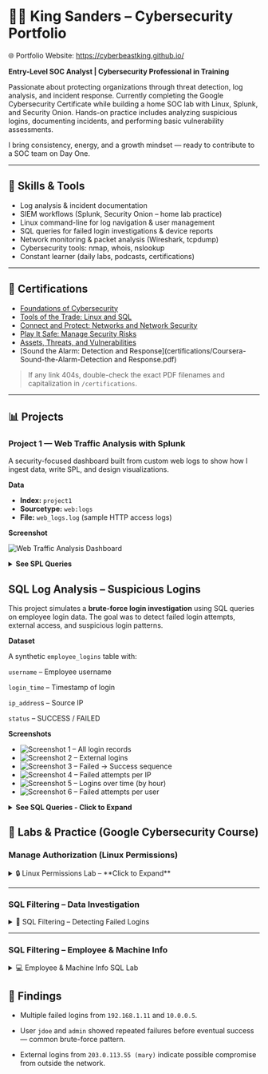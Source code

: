 # 👋🏽 King Sanders – Cybersecurity Portfolio
🌐 Portfolio Website: https://cyberbeastking.github.io/

**Entry-Level SOC Analyst | Cybersecurity Professional in Training**

Passionate about protecting organizations through threat detection, log analysis, and incident response. Currently completing the Google Cybersecurity Certificate while building a home SOC lab with Linux, Splunk, and Security Onion. Hands-on practice includes analyzing suspicious logins, documenting incidents, and performing basic vulnerability assessments.

I bring consistency, energy, and a growth mindset — ready to contribute to a SOC team on Day One.

---

## 🧠 Skills & Tools
- Log analysis & incident documentation
- SIEM workflows (Splunk, Security Onion – home lab practice)
- Linux command-line for log navigation & user management
- SQL queries for failed login investigations & device reports
- Network monitoring & packet analysis (Wireshark, tcpdump)
- Cybersecurity tools: nmap, whois, nslookup
- Constant learner (daily labs, podcasts, certifications)

---

## 🔐 Certifications
- [Foundations of Cybersecurity](certifications/coursera-foundations-of-cybersecurity.pdf)
- [Tools of the Trade: Linux and SQL](certifications/coursera-tools-of-the-trade.pdf)
- [Connect and Protect: Networks and Network Security](certifications/coursera-connect-and-protect.pdf)
- [Play It Safe: Manage Security Risks](certifications/coursera-play-it-safe-manage-security-risks.pdf)
- [Assets, Threats, and Vulnerabilities](certifications/Coursera-Assets-Threats-and-Vulnerabilities.pdf)
- [Sound the Alarm: Detection and Response](certifications/Coursera-Sound-the-Alarm-Detection and Response.pdf)

> If any link 404s, double-check the exact PDF filenames and capitalization in `/certifications`.

---

## 📊 Projects

### Project 1 — Web Traffic Analysis with Splunk
A security-focused dashboard built from custom web logs to show how I ingest data, write SPL, and design visualizations.

**Data**
- **Index:** `project1`
- **Sourcetype:** `web:logs`
- **File:** `web_logs.log` (sample HTTP access logs)

**Screenshot**

![Web Traffic Analysis Dashboard](project/web-traffic-analysis.png)

<details>

**<summary>See SPL Queries</summary>**

#### 1) HTTP Status Codes
```spl
index=project1 sourcetype=web:logs
| stats count by status
| sort - count
```
#### 2) Requests by URL
```sql
index=project1 sourcetype=web:logs
| stats count by url
| sort - count
```
#### 3) Requests Over Time by Status
```sql
index=project1 sourcetype=web:logs
| timechart span=10m count by status
```
#### 4) Top Source IPs
```sql
index=project1 sourcetype=web:logs
| stats count by src_ip
| sort - count
```
</details>

<h2>SQL Log Analysis – Suspicious Logins</h2>

This project simulates a **brute-force login investigation** using SQL queries on employee login data. The goal was to detect failed login attempts, external access, and suspicious login patterns.

**Dataset**

A synthetic `employee_logins` table with:

`username` – Employee username

`login_time` – Timestamp of login

`ip_addres`s – Source IP

`status` – SUCCESS / FAILED

**Screenshots**

- ![Screenshot 1 – All login records](project/project2-sql-log_analysis/screenshot1.png)
- ![Screenshot 2 – External logins](project/project2-sql-log_analysis/screenshot2.png)
- ![Screenshot 3 – Failed → Success sequence](project/project2-sql-log_analysis/screenshot3.png)
- ![Screenshot 4 – Failed attempts per IP](project/project2-sql-log_analysis/screenshot4.png)
- ![Screenshot 5 – Logins over time (by hour)](project/project2-sql-log_analysis/screenshot5.png)
- ![Screenshot 6 – Failed attempts per user](project/project2-sql-log_analysis/screenshot6.png)


<details>

**<summary>See SQL Queries - **Click to Expand**</summary>**
  
  #### 1) All Login Records
  ```sql
  SELECT * 
FROM employee_logins
ORDER BY login_time;
```
#### 2)External Logins (Outside Internal IP Range)
```sql
SELECT id, username, login_time, ip_address, status
FROM employee_logins
WHERE ip_address NOT LIKE '192.168.%'
  AND ip_address NOT LIKE '10.%'
  AND ip_address NOT LIKE '172.16.%'
ORDER BY login_time;
```
#### 3)First Failed → First Success (Suspicious Sequence)
```sql
WITH first_failed AS (
  SELECT username, MIN(login_time) AS first_failed_time
  FROM employee_logins
  WHERE status = 'FAILED'
  GROUP BY username
),
first_success AS (
  SELECT username, MIN(login_time) AS first_success_time
  FROM employee_logins
  WHERE status = 'SUCCESS'
  GROUP BY username
)
SELECT f.username, f.first_failed_time, s.first_success_time
FROM first_failed f
JOIN first_success s ON f.username = s.username;
```
#### 4) Failed Attempts per IP
```sql
SELECT ip_address, COUNT(*) AS failed_count
FROM employee_logins
WHERE status = 'FAILED'
GROUP BY ip_address
ORDER BY failed_count DESC, ip_address;
```
#### 5) Logins Over Time (by Hour)
```sql
SELECT strftime('%Y-%m-%d %H:00', login_time) AS hour_bucket,
       SUM(CASE WHEN status = 'SUCCESS' THEN 1 ELSE 0 END) AS success_count,
       SUM(CASE WHEN status = 'FAILED' THEN 1 ELSE 0 END) AS failed_count
FROM employee_logins
GROUP BY hour_bucket
ORDER BY hour_bucket;
```
#### 6) Failed Attempts per User
```sql
SELECT username, COUNT(*) AS failed_attempts
FROM employee_logins
WHERE status = 'FAILED'
GROUP BY username
ORDER BY failed_attempts DESC, username;
```
</details>

## 🧪 Labs & Practice (Google Cybersecurity Course)

### Manage Authorization (Linux Permissions)
<details>
<summary>🔒 Linux Permissions Lab – **Click to Expand**</summary>

**PDFs**
- [Current File Permission (PDF)](manage-authorization/current-file-permissions.pdf)  
- [File Permissions in Linux (PDF)](manage-authorization/file-permissions-in-linux.pdf)  

**Screenshots**
- ![Check Details Command](manage-authorization/1-check-details-command.png)  
- ![Permissions Output](manage-authorization/2-permissions-output.png)  
- ![Change Permissions](manage-authorization/3-change-permissions.png)  
- ![Hidden File Permissions](manage-authorization/4-hidden-file-permissions.png)  

</details>

---

### SQL Filtering – Data Investigation
<details>
<summary>📝 SQL Filtering – Detecting Failed Logins</summary>

**PDFs**
- [Apply Filters to SQL Queries (PDF)](sql-filtering-data-investigation-cybersecurity-practice/apply-filters-to-sql-queries.pdf)  
- [Table Format (PDF)](sql-filtering-data-investigation-cybersecurity-practice/table-formats.pdf)  

**Screenshots**
- ![Failed Logins After Hours](sql-filtering-data-investigation-cybersecurity-practice/01_failed_logins_after_hours.png)  
- ![Logins Not From Mexico](sql-filtering-data-investigation-cybersecurity-practice/02_logins_not_from_mexico.png)  
- ![Login Attempts by Dates](sql-filtering-data-investigation-cybersecurity-practice/03_login_attempts_specific_dates.png)  
- ![Marketing Building Logins](sql-filtering-data-investigation-cybersecurity-practice/04_marketing_east_building.png)  
- ![Sales or Finance Logins](sql-filtering-data-investigation-cybersecurity-practice/05_sales_or_finance.png)  
- ![Not IT Department Logins](sql-filtering-data-investigation-cybersecurity-practice/06_not_in_IT_department.png)  

</details>

---

### SQL Filtering – Employee & Machine Info
<details>
<summary>💻 Employee & Machine Info SQL Lab</summary>

**PDFs**
- [Training Activity Report (PDF)](sql-filtering-practice-employee-machine-info/training-activity-report-1.pdf)  

**Screenshots**
- ![All Machines Device ID + OS](sql-filtering-practice-employee-machine-info/sql_results/01_all_machines_device_id_and_os.png)  
- ![Machines Filtered by OS](sql-filtering-practice-employee-machine-info/sql_results/02_machines_filtered_by_os2.png)  
- ![Employees in Finance](sql-filtering-practice-employee-machine-info/sql_results/03_employees_finance_department.png)  
- ![Employees in Sales](sql-filtering-practice-employee-machine-info/sql_results/04_employees_sales_department.png)  
- ![Employee in South Office](sql-filtering-practice-employee-machine-info/sql_results/05_employee_in_south_109_office.png)  
- ![Employees in South Building](sql-filtering-practice-employee-machine-info/sql_results/06_employees_in_south_building_like_query.png)  

</details>

## 🚩 Findings

- Multiple failed logins from `192.168.1.11` and `10.0.0.5`.

- User `jdoe` and `admin` showed repeated failures before eventual success — common brute-force pattern.

- External logins from `203.0.113.55 (mary)` indicate possible compromise from outside the network.
